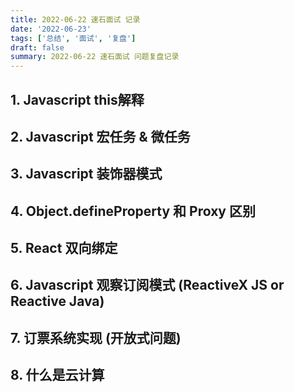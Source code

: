 ```yaml
---
title: 2022-06-22 速石面试 记录
date: '2022-06-23'
tags: ['总结', '面试', '复盘']
draft: false
summary: 2022-06-22 速石面试 问题复盘记录
---
```


## 1. Javascript this解释

## 2. Javascript 宏任务 & 微任务

## 3. Javascript 装饰器模式

## 4. Object.defineProperty 和 Proxy 区别

## 5. React 双向绑定

## 6. Javascript 观察订阅模式 (ReactiveX JS or Reactive Java)

## 7. 订票系统实现 (开放式问题)

## 8. 什么是云计算
